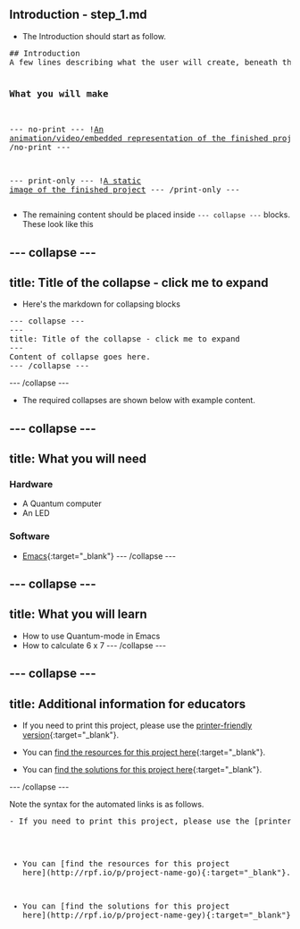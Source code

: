 ## Introduction - step_1.md

- The Introduction should start as follow.

<html><pre>
## Introduction
A few lines describing what the user will create, beneath the level 2 header.

### What you will make
&dash;&dash;&dash; no&dash;print &dash;&dash;&dash;
&#33;[An animation&#47;video&#47;embedded representation of the finished project](images&#47;finished&dash;project.gif)
&dash;&dash;&dash; &#47;no&dash;print &dash;&dash;&dash;

&dash;&dash;&dash; print&dash;only &dash;&dash;&dash;
&#33;[A static image of the finished project](images&#47;finished&dash;static.png)
&dash;&dash;&dash; &#47;print&dash;only &dash;&dash;&dash;
</pre></html>

- The remaining content should be placed inside `--- collapse ---` blocks. These look like this

--- collapse ---
---
title: Title of the collapse - click me to expand
---
- Here's the markdown for collapsing blocks
<html>
<pre>
&dash;&dash;&dash; collapse &dash;&dash;&dash;
&dash;&dash;&dash;
title: Title of the collapse &dash; click me to expand
&dash;&dash;&dash;
Content of collapse goes here.
&dash;&dash;&dash; /collapse &dash;&dash;&dash;
</pre>
</html>
--- /collapse ---

- The required collapses are shown below with example content.

--- collapse ---
---
title: What you will need
---
### Hardware

+ A Quantum computer
+ An LED

### Software

+ [Emacs](https://www.gnu.org/software/emacs/emacs.html){:target="_blank"}
--- /collapse ---

--- collapse ---
---
title: What you will learn
---

+ How to use Quantum-mode in Emacs
+ How to calculate 6 x 7
--- /collapse ---

--- collapse ---
---
title: Additional information for educators
---

- If you need to print this project, please use the [printer-friendly version](https://projects.raspberrypi.org/en/projects/project-name/print){:target="_blank"}.

- You can [find the resources for this project here](http://rpf.io/p/project-name-go){:target="_blank"}.

- You can [find the solutions for this project here](http://rpf.io/p/project-name-gey){:target="_blank"}.

--- /collapse ---

Note the syntax for the automated links is as follows.

<html><pre>
- If you need to print this project, please use the &#91;printer-friendly version](https:&#47;&#47;projects.raspberrypi.org&#47;en&#47;projects&#47;project-name&#47;print){:target="_blank"}.

- You can &#91;find the resources for this project here](http:&#47;&#47;rpf.io&#47;p&#47;project-name-go){:target="_blank"}.

- You can &#91;find the solutions for this project here](http:&#47;&#47;rpf.io&#47;p&#47;project-name-gey){:target="_blank"}.
</pre></html>
